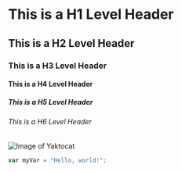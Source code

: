 # This is a H1 Level Header
## This is a H2 Level Header
### This is a H3 Level Header
#### This is a H4 Level Header
##### This is a H5 Level Header
###### This is a H6 Level Header

![Image of Yaktocat](https://octodex.github.com/images/yaktocat.png)

``` javascript
var myVar = "Hello, world!";
```
